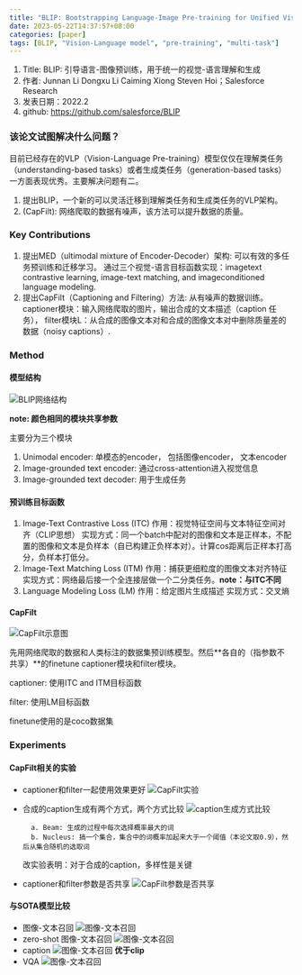 ```yaml
---
title: "BLIP: Bootstrapping Language-Image Pre-training for Unified Vision-Language Understanding and Generation"
date: 2023-05-22T14:37:57+08:00
categories: [paper]
tags: [BLIP, "Vision-Language model", "pre-training", "multi-task"]
---
```


1. Title: BLIP: 引导语言-图像预训练，用于统一的视觉-语言理解和生成
2. 作者: Junnan Li Dongxu Li Caiming Xiong Steven Hoi；Salesforce Research
3. 发表日期：2022.2
4. github: <https://github.com/salesforce/BLIP>

### 该论文试图解决什么问题？

目前已经存在的VLP（Vision-Language Pre-training）模型仅仅在理解类任务（understanding-based tasks）或者生成类任务（generation-based tasks）一方面表现优秀。主要解决问题有二。

1. 提出BLIP，一个新的可以灵活迁移到理解类任务和生成类任务的VLP架构。
2. (CapFilt): 网络爬取的数据有噪声，该方法可以提升数据的质量。

### Key Contributions

1. 提出MED（ultimodal mixture of Encoder-Decoder）架构: 可以有效的多任务预训练和迁移学习。 通过三个视觉-语言目标函数实现：imagetext contrastive learning, image-text matching, and imageconditioned language modeling.
2. 提出CapFilt（Captioning and Filtering）方法: 从有噪声的数据训练。captioner模块：输入网络爬取的图片，输出合成的文本描述（caption 任务）， filter模块L：从合成的图像文本对和合成的图像文本对中删除质量差的数据（noisy captions）.

### Method

#### 模型结构

![BLIP网络结构](/papers_blip/blip-1.png)

**note: 颜色相同的模块共享参数**

主要分为三个模块

1. Unimodal encoder: 单模态的encoder， 包括图像encoder， 文本encoder
2. Image-grounded text encoder: 通过cross-attention进入视觉信息
3. Image-grounded text decoder: 用于生成任务

#### 预训练目标函数

1. Image-Text Contrastive Loss (ITC)
   作用：视觉特征空间与文本特征空间对齐（CLIP思想）
   实现方式：同一个batch中配对的图像和文本是正样本，不配置的图像和文本是负样本（自已构建正负样本对）。计算cos距离后正样本打高分，负样本打低分。
2. Image-Text Matching Loss (ITM)
   作用：捕获更细粒度的图像文本对齐特征
   实现方式：网络最后接一个全连接层做一个二分类任务。**note：与ITC不同**
3. Language Modeling Loss (LM)
   作用：给定图片生成描述
   实现方式：交叉熵

#### CapFilt

![CapFilt示意图](/papers_blip/blip-2.png)

先用网络爬取的数据和人类标注的数据集预训练模型。然后**各自的（指参数不共享）**的finetune captioner模块和filter模块。

captioner: 使用ITC and ITM目标函数

filter: 使用LM目标函数

finetune使用的是coco数据集

### Experiments

#### CapFilt相关的实验

+ captioner和filter一起使用效果更好
  ![CapFilt实验](/papers_blip/blip-3.png)
+ 合成的caption生成有两个方式，两个方式比较
  ![caption生成方式比较](/papers_blip/blip-4.png)

        a. Beam: 生成的过程中每次选择概率最大的词
        b. Nucleus: 搞一个集合，集合中的词概率加起来大于一个阈值（本论文取0.9），然后从集合随机的选取词
    改实验表明：对于合成的caption，多样性是关键
+ captioner和filter参数是否共享
  ![CapFilt参数是否共享](/papers_blip/blip-5.png)

#### 与SOTA模型比较

+ 图像-文本召回
  ![图像-文本召回](/papers_blip/blip-6.png)
+ zero-shot 图像-文本召回
  ![图像-文本召回](/papers_blip/blip-7.png)
+ caption
    ![图像-文本召回](/papers_blip/blip-8.png)
    **优于clip**
+ VQA
    ![图像-文本召回](/papers_blip/blip-9.png)